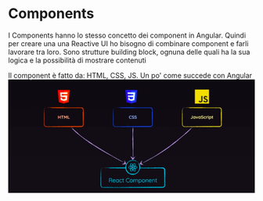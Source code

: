 # Components
I Components hanno lo stesso concetto dei component in Angular. Quindi per creare una una Reactive UI ho bisogno di combinare component e farli lavorare tra loro. Sono strutture building block, ognuna delle quali ha la sua logica e la possibilità di mostrare contenuti

Il component è fatto da: HTML, CSS, JS. Un po' come succede con Angular
![Schermata](img/schermata1.png?raw=true)